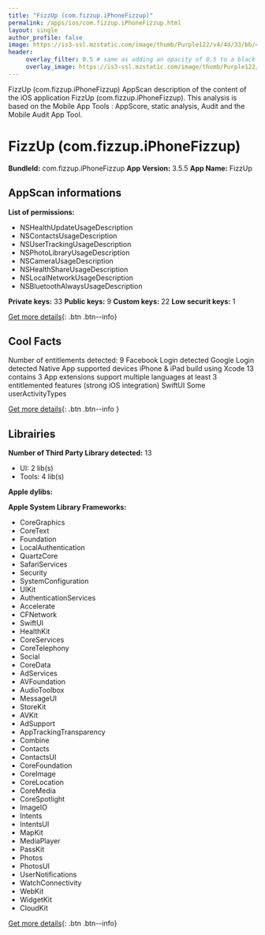 ```yaml
---
title: "FizzUp (com.fizzup.iPhoneFizzup)"
permalink: /apps/ios/com.fizzup.iPhoneFizzup.html
layout: single
author_profile: false
image: https://is3-ssl.mzstatic.com/image/thumb/Purple122/v4/4d/33/bb/4d33bb4b-ace7-7de3-a5a5-5af54b7b9b86/AppIcon-0-0-1x_U007emarketing-0-0-0-7-0-0-sRGB-0-0-0-GLES2_U002c0-512MB-85-220-0-0.png/512x512bb.jpg
header: 
     overlay_filter: 0.5 # same as adding an opacity of 0.5 to a black background
     overlay_image: https://is3-ssl.mzstatic.com/image/thumb/Purple122/v4/4d/33/bb/4d33bb4b-ace7-7de3-a5a5-5af54b7b9b86/AppIcon-0-0-1x_U007emarketing-0-0-0-7-0-0-sRGB-0-0-0-GLES2_U002c0-512MB-85-220-0-0.png/512x512bb.jpg
---
```

FizzUp (com.fizzup.iPhoneFizzup) AppScan description of the content of the iOS application FizzUp (com.fizzup.iPhoneFizzup). This analysis is based on the Mobile App Tools : AppScore, static analysis, Audit and the Mobile Audit App Tool.

# FizzUp (com.fizzup.iPhoneFizzup)

**BundleId:** com.fizzup.iPhoneFizzup
**App Version:** 3.5.5
**App Name:** FizzUp


## AppScan informations 

**List of permissions:** 
- NSHealthUpdateUsageDescription
- NSContactsUsageDescription
- NSUserTrackingUsageDescription
- NSPhotoLibraryUsageDescription
- NSCameraUsageDescription
- NSHealthShareUsageDescription
- NSLocalNetworkUsageDescription
- NSBluetoothAlwaysUsageDescription
  
  
**Private keys:** 33
**Public keys:** 9
**Custom keys:** 22
**Low securit keys:** 1
  
[Get more details](/pricing.html){: .btn .btn--info}

## Cool Facts

Number of entitlements detected: 9
Facebook Login detected
Google Login detected
Native App
supported devices iPhone & iPad
build using Xcode 13
contains 3 App extensions
support multiple languages
at least 3 entitlemented features (strong iOS integration)
SwiftUI
Some userActivityTypes
  
[Get more details](/pricing.html){: .btn .btn--info }

## Librairies 
**Number of Third Party Library detected:** 13
- UI: 2 lib(s)
- Tools: 4 lib(s)


**Apple dylibs:**


**Apple System Library Frameworks:**
- CoreGraphics
- CoreText
- Foundation
- LocalAuthentication
- QuartzCore
- SafariServices
- Security
- SystemConfiguration
- UIKit
- AuthenticationServices
- Accelerate
- CFNetwork
- SwiftUI
- HealthKit
- CoreServices
- CoreTelephony
- Social
- CoreData
- AdServices
- AVFoundation
- AudioToolbox
- MessageUI
- StoreKit
- AVKit
- AdSupport
- AppTrackingTransparency
- Combine
- Contacts
- ContactsUI
- CoreFoundation
- CoreImage
- CoreLocation
- CoreMedia
- CoreSpotlight
- ImageIO
- Intents
- IntentsUI
- MapKit
- MediaPlayer
- PassKit
- Photos
- PhotosUI
- UserNotifications
- WatchConnectivity
- WebKit
- WidgetKit
- CloudKit


  
[Get more details](/pricing.html){: .btn .btn--info}

